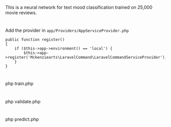 This is a neural network for text mood classification trained on 25,000 movie reviews. 
# 
Add the provider in ```app/Providers/AppServiceProvider.php```
```
public function register()
{
    if ($this->app->environment() == 'local') {
        $this->app->register('Mckenziearts\LaravelCommand\LaravelCommandServiceProvider');
    }
}
```
#
php train.php
#
php validate.php
# 
php predict.php
